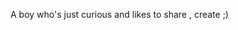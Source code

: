 A boy who's just curious and likes to share , create ;)

<!---
gauphul/gauphul is a ✨ special ✨ repository because its `README.md` (this file) appears on your GitHub profile.
You can click the Preview link to take a look at your changes.
--->
